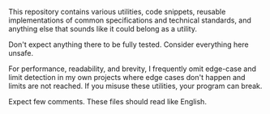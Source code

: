 This repository contains various utilities, code snippets, reusable implementations of common specifications and technical standards, and anything else that sounds like it could belong as a utility.

Don't expect anything there to be fully tested. Consider everything here unsafe.

For performance, readability, and brevity, I frequently omit edge-case and limit detection in my own projects where edge cases don't happen and limits are not reached. If you misuse these utilities, your program can break.

Expect few comments. These files should read like English.
